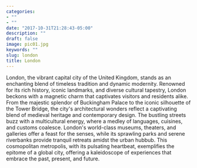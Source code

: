 ```yaml
---
categories:
- ""
- ""
date: "2017-10-31T21:28:43-05:00"
description: ""
draft: false
image: pic01.jpg
keywords: ""
slug: london
title: London
---
```


London, the vibrant capital city of the United Kingdom, stands as an enchanting blend of timeless tradition and dynamic modernity. Renowned for its rich history, iconic landmarks, and diverse cultural tapestry, London beckons with a magnetic charm that captivates visitors and residents alike. From the majestic splendor of Buckingham Palace to the iconic silhouette of the Tower Bridge, the city's architectural wonders reflect a captivating blend of medieval heritage and contemporary design. The bustling streets buzz with a multicultural energy, where a medley of languages, cuisines, and customs coalesce. London's world-class museums, theaters, and galleries offer a feast for the senses, while its sprawling parks and serene riverbanks provide tranquil retreats amidst the urban hubbub. This cosmopolitan metropolis, with its pulsating heartbeat, exemplifies the epitome of a global city, offering a kaleidoscope of experiences that embrace the past, present, and future.